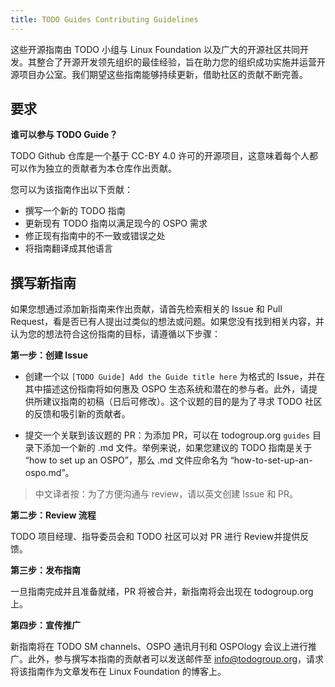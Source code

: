 ```yaml
---
title: TODO Guides Contributing Guidelines
---
```


这些开源指南由 TODO 小组与 Linux Foundation 以及广大的开源社区共同开发。其整合了开源开发领先组织的最佳经验，旨在助力您的组织成功实施并运营开源项目办公室。我们期望这些指南能够持续更新，借助社区的贡献不断完善。

## 要求

**谁可以参与 TODO Guide？**

TODO Github 仓库是一个基于 CC-BY 4.0 许可的开源项目，这意味着每个人都可以作为独立的贡献者为本仓库作出贡献。

您可以为该指南作出以下贡献：

* 撰写一个新的 TODO 指南
* 更新现有 TODO 指南以满足现今的 OSPO 需求
* 修正现有指南中的不一致或错误之处
* 将指南翻译成其他语言

## 撰写新指南

如果您想通过添加新指南来作出贡献，请首先检索相关的 Issue 和 Pull Request，看是否已有人提出过类似的想法或问题。如果您没有找到相关内容，并认为您的想法符合这份指南的目标，请遵循以下步骤：

**第一步：创建 Issue**

* 创建一个以 `[TODO Guide] Add the Guide title here` 为格式的 Issue，并在其中描述这份指南将如何惠及 OSPO 生态系统和潜在的参与者。此外，请提供所建议指南的初稿（日后可修改）。这个议题的目的是为了寻求 TODO 社区的反馈和吸引新的贡献者。

* 提交一个关联到该议题的 PR：为添加 PR，可以在 todogroup.org `guides` 目录下添加一个新的 .md 文件。举例来说，如果您建议的 TODO 指南是关于 “how to set up an OSPO”，那么 .md 文件应命名为 “how-to-set-up-an-ospo.md”。

> 中文译者按：为了方便沟通与 review，请以英文创建 Issue 和 PR。

**第二步：Review 流程**

TODO 项目经理、指导委员会和 TODO 社区可以对 PR 进行 Review并提供反馈。

**第三步：发布指南**

一旦指南完成并且准备就绪，PR 将被合并，新指南将会出现在 todogroup.org 上。

**第四步：宣传推广**

新指南将在 TODO SM channels、OSPO 通讯月刊和 OSPOlogy 会议上进行推广。此外，参与撰写本指南的贡献者可以发送邮件至 info@todogroup.org，请求将该指南作为文章发布在 Linux Foundation 的博客上。

